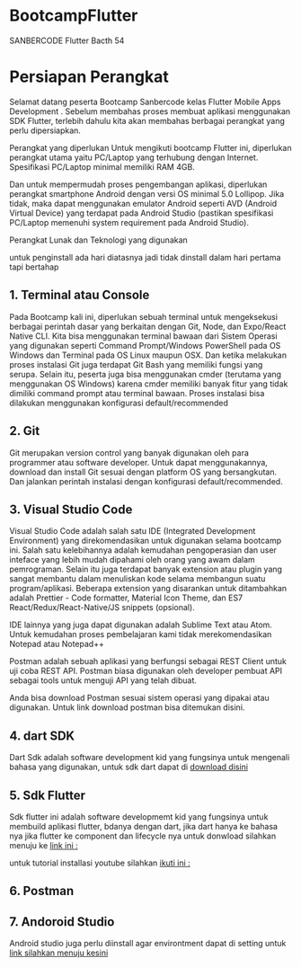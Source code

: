 # BootcampFlutter
SANBERCODE Flutter Bacth 54

# Persiapan Perangkat

 
Selamat datang peserta Bootcamp Sanbercode kelas Flutter Mobile Apps Development . Sebelum membahas proses membuat aplikasi menggunakan SDK Flutter, terlebih dahulu kita akan membahas berbagai perangkat yang perlu dipersiapkan.

Perangkat yang diperlukan
Untuk mengikuti bootcamp Flutter ini, diperlukan perangkat utama yaitu PC/Laptop yang terhubung dengan Internet. Spesifikasi PC/Laptop minimal memiliki RAM 4GB.

Dan untuk mempermudah proses pengembangan aplikasi, diperlukan perangkat smartphone Android dengan versi OS minimal 5.0 Lollipop. Jika tidak, maka dapat menggunakan emulator Android seperti AVD (Android Virtual Device) yang terdapat pada Android Studio (pastikan spesifikasi PC/Laptop memenuhi system requirement pada Android Studio).

Perangkat Lunak dan Teknologi yang digunakan
 

untuk penginstall ada hari diatasnya jadi tidak dinstall dalam hari pertama tapi bertahap 

## 1. Terminal atau Console
Pada Bootcamp kali ini, diperlukan sebuah terminal untuk mengeksekusi berbagai perintah dasar yang berkaitan dengan Git, Node, dan Expo/React Native CLI. Kita bisa menggunakan terminal bawaan dari Sistem Operasi yang digunakan seperti Command Prompt/Windows PowerShell pada OS Windows dan Terminal pada OS Linux maupun OSX. Dan ketika melakukan proses instalasi Git juga terdapat Git Bash yang memiliki fungsi yang serupa. Selain itu, peserta juga bisa menggunakan cmder (terutama yang menggunakan OS Windows) karena cmder memiliki banyak fitur yang tidak dimiliki command prompt atau terminal bawaan. Proses instalasi bisa dilakukan menggunakan konfigurasi default/recommended

## 2. Git
Git merupakan version control yang banyak digunakan oleh para programmer atau software developer. Untuk dapat menggunakannya, download dan install Git sesuai dengan platform OS yang bersangkutan. Dan jalankan perintah instalasi dengan konfigurasi default/recommended.

## 3. Visual Studio Code
Visual Studio Code adalah salah satu IDE (Integrated Development Environment) yang direkomendasikan untuk digunakan selama bootcamp ini. Salah satu kelebihannya adalah kemudahan pengoperasian dan user inteface yang lebih mudah dipahami oleh orang yang awam dalam pemrograman. Selain itu juga terdapat banyak extension atau plugin yang sangat membantu dalam menuliskan kode selama membangun suatu program/aplikasi. Beberapa extension yang disarankan untuk ditambahkan adalah Prettier - Code formatter, Material Icon Theme, dan ES7 React/Redux/React-Native/JS snippets (opsional).

IDE lainnya yang juga dapat digunakan adalah Sublime Text atau Atom. Untuk kemudahan proses pembelajaran kami tidak merekomendasikan Notepad atau Notepad++

 

Postman adalah sebuah aplikasi yang berfungsi sebagai REST Client untuk uji coba REST API. Postman biasa digunakan oleh developer pembuat API sebagai tools untuk menguji API yang telah dibuat.

Anda bisa download Postman sesuai sistem operasi yang dipakai atau digunakan. Untuk link download postman bisa ditemukan disini.

## 4. dart SDK
Dart Sdk adalah software development kid yang fungsinya untuk mengenali bahasa yang digunakan, untuk sdk dart dapat di [download disini](https://dart.dev/get-dart)

 

## 5. Sdk Flutter
Sdk flutter ini adalah software developmemt kid yang fungsinya untuk membuild aplikasi flutter, bdanya dengan dart, jika dart hanya ke bahasa nya jika flutter ke component dan lifecycle nya untuk donwload silahkan menuju ke [link ini :](https://flutter.dev/docs/get-started/install)

untuk tutorial installasi youtube silahkan [ikuti ini :](https://www.youtube.com/watch?v=asNdz10WR6w&t=173s)

 

## 6. Postman
## 7. Andoroid Studio 
Android studio juga perlu diinstall agar environtment dapat di setting untuk [link silahkan menuju kesini](https://developer.android.com/studio)